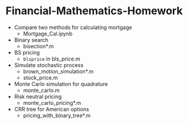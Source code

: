 # Financial-Mathematics-Homework

- Compare two methods for calculating mortgage
  - Mortgage_Cal.ipynb
- Binary search
  - bisection*.m
- BS pricing
  - `blsprice` in bls_price.m
- Simulate stochastic process
  - brown_motion_simulation*.m
  - stock_price.m
- Monte Carlo simulation for quadrature
  - monte_carlo.m
- Risk neutral pricing
  - monte_carlo_pricing*.m
- CRR tree for American options
  - pricing_with_binary_tree*.m
